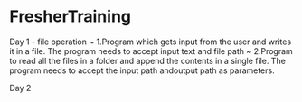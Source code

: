 # FresherTraining

Day 1 - file operation
      ~ 1.Program which gets input from the user and writes it in a file. The program needs to accept input text and file path
      ~ 2.Program to read all the files in a folder and append the contents in a single file. The program needs to accept the input           path andoutput path as parameters.

Day 2
